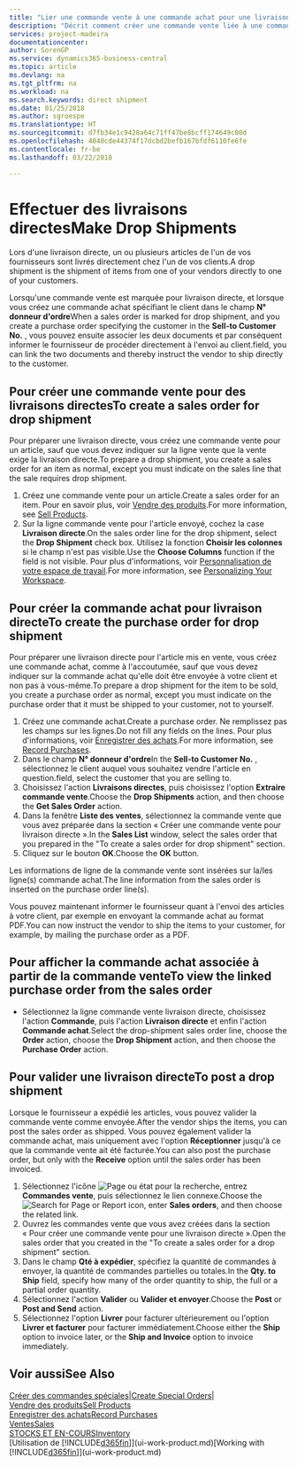 ```yaml
---
title: "Lier une commande vente à une commande achat pour une livraison directe | Microsoft Docs"
description: "Décrit comment créer une commande vente liée à une commande achat pour permettre la livraison directe du fournisseur au client."
services: project-madeira
documentationcenter: 
author: SorenGP
ms.service: dynamics365-business-central
ms.topic: article
ms.devlang: na
ms.tgt_pltfrm: na
ms.workload: na
ms.search.keywords: direct shipment
ms.date: 01/25/2018
ms.author: sgroespe
ms.translationtype: HT
ms.sourcegitcommit: d7fb34e1c9428a64c71ff47be8bcff174649c00d
ms.openlocfilehash: 4840cde44374f17dcbd2befb167bfdf6110fe6fe
ms.contentlocale: fr-be
ms.lasthandoff: 03/22/2018

---
```

# <a name="make-drop-shipments"></a><span data-ttu-id="3a6e6-103">Effectuer des livraisons directes</span><span class="sxs-lookup"><span data-stu-id="3a6e6-103">Make Drop Shipments</span></span>
<span data-ttu-id="3a6e6-104">Lors d'une livraison directe, un ou plusieurs articles de l'un de vos fournisseurs sont livrés directement chez l'un de vos clients.</span><span class="sxs-lookup"><span data-stu-id="3a6e6-104">A drop shipment is the shipment of items from one of your vendors directly to one of your customers.</span></span>

<span data-ttu-id="3a6e6-105">Lorsqu'une commande vente est marquée pour livraison directe, et lorsque vous créez une commande achat spécifiant le client dans le champ **N° donneur d'ordre**</span><span class="sxs-lookup"><span data-stu-id="3a6e6-105">When a sales order is marked for drop shipment, and you create a purchase order specifying the customer in the **Sell-to Customer No.**</span></span> <span data-ttu-id="3a6e6-106">, vous pouvez ensuite associer les deux documents et par conséquent informer le fournisseur de procéder directement à l'envoi au client.</span><span class="sxs-lookup"><span data-stu-id="3a6e6-106">field, you can link the two documents and thereby instruct the vendor to ship directly to the customer.</span></span>

## <a name="to-create-a-sales-order-for-drop-shipment"></a><span data-ttu-id="3a6e6-107">Pour créer une commande vente pour des livraisons directes</span><span class="sxs-lookup"><span data-stu-id="3a6e6-107">To create a sales order for drop shipment</span></span>
<span data-ttu-id="3a6e6-108">Pour préparer une livraison directe, vous créez une commande vente pour un article, sauf que vous devez indiquer sur la ligne vente que la vente exige la livraison directe.</span><span class="sxs-lookup"><span data-stu-id="3a6e6-108">To prepare a drop shipment, you create a sales order for an item as normal, except you must indicate on the sales line that the sale requires drop shipment.</span></span>

1. <span data-ttu-id="3a6e6-109">Créez une commande vente pour un article.</span><span class="sxs-lookup"><span data-stu-id="3a6e6-109">Create a sales order for an item.</span></span> <span data-ttu-id="3a6e6-110">Pour en savoir plus, voir [Vendre des produits](sales-how-sell-products.md).</span><span class="sxs-lookup"><span data-stu-id="3a6e6-110">For more information, see [Sell Products](sales-how-sell-products.md).</span></span>
2. <span data-ttu-id="3a6e6-111">Sur la ligne commande vente pour l'article envoyé, cochez la case **Livraison directe**.</span><span class="sxs-lookup"><span data-stu-id="3a6e6-111">On the sales order line for the drop shipment, select the **Drop Shipment** check box.</span></span> <span data-ttu-id="3a6e6-112">Utilisez la fonction **Choisir les colonnes** si le champ n'est pas visible.</span><span class="sxs-lookup"><span data-stu-id="3a6e6-112">Use the **Choose Columns** function if the field is not visible.</span></span> <span data-ttu-id="3a6e6-113">Pour plus d'informations, voir [Personnalisation de votre espace de travail](ui-personalization-user.md).</span><span class="sxs-lookup"><span data-stu-id="3a6e6-113">For more information, see [Personalizing Your Workspace](ui-personalization-user.md).</span></span>

## <a name="to-create-the-purchase-order-for-drop-shipment"></a><span data-ttu-id="3a6e6-114">Pour créer la commande achat pour livraison directe</span><span class="sxs-lookup"><span data-stu-id="3a6e6-114">To create the purchase order for drop shipment</span></span>
<span data-ttu-id="3a6e6-115">Pour préparer une livraison directe pour l'article mis en vente, vous créez une commande achat, comme à l'accoutumée, sauf que vous devez indiquer sur la commande achat qu'elle doit être envoyée à votre client et non pas à vous-même.</span><span class="sxs-lookup"><span data-stu-id="3a6e6-115">To prepare a drop shipment for the item to be sold, you create a purchase order as normal, except you must indicate on the purchase order that it must be shipped to your customer, not to yourself.</span></span>

1. <span data-ttu-id="3a6e6-116">Créez une commande achat.</span><span class="sxs-lookup"><span data-stu-id="3a6e6-116">Create a purchase order.</span></span> <span data-ttu-id="3a6e6-117">Ne remplissez pas les champs sur les lignes.</span><span class="sxs-lookup"><span data-stu-id="3a6e6-117">Do not fill any fields on the lines.</span></span> <span data-ttu-id="3a6e6-118">Pour plus d'informations, voir [Enregistrer des achats](purchasing-how-record-purchases.md).</span><span class="sxs-lookup"><span data-stu-id="3a6e6-118">For more information, see [Record Purchases](purchasing-how-record-purchases.md).</span></span>
2. <span data-ttu-id="3a6e6-119">Dans le champ **N° donneur d'ordre**</span><span class="sxs-lookup"><span data-stu-id="3a6e6-119">In the **Sell-to Customer No.**</span></span> <span data-ttu-id="3a6e6-120">, sélectionnez le client auquel vous souhaitez vendre l'article en question.</span><span class="sxs-lookup"><span data-stu-id="3a6e6-120">field, select the customer that you are selling to.</span></span>
3. <span data-ttu-id="3a6e6-121">Choisissez l'action **Livraisons directes**, puis choisissez l'option **Extraire commande vente**.</span><span class="sxs-lookup"><span data-stu-id="3a6e6-121">Choose the **Drop Shipments** action, and then choose the **Get Sales Order** action.</span></span>
4. <span data-ttu-id="3a6e6-122">Dans la fenêtre **Liste des ventes**, sélectionnez la commande vente que vous avez préparée dans la section « Créer une commande vente pour livraison directe ».</span><span class="sxs-lookup"><span data-stu-id="3a6e6-122">In the **Sales List** window, select the sales order that you prepared in the "To create a sales order for drop shipment" section.</span></span>
5. <span data-ttu-id="3a6e6-123">Cliquez sur le bouton **OK**.</span><span class="sxs-lookup"><span data-stu-id="3a6e6-123">Choose the **OK** button.</span></span>

<span data-ttu-id="3a6e6-124">Les informations de ligne de la commande vente sont insérées sur la/les ligne(s) commande achat.</span><span class="sxs-lookup"><span data-stu-id="3a6e6-124">The line information from the sales order is inserted on the purchase order line(s).</span></span>

<span data-ttu-id="3a6e6-125">Vous pouvez maintenant informer le fournisseur quant à l'envoi des articles à votre client, par exemple en envoyant la commande achat au format PDF.</span><span class="sxs-lookup"><span data-stu-id="3a6e6-125">You can now instruct the vendor to ship the items to your customer, for example, by mailing the purchase order as a PDF.</span></span>     

## <a name="to-view-the-linked-purchase-order-from-the-sales-order"></a><span data-ttu-id="3a6e6-126">Pour afficher la commande achat associée à partir de la commande vente</span><span class="sxs-lookup"><span data-stu-id="3a6e6-126">To view the linked purchase order from the sales order</span></span>
* <span data-ttu-id="3a6e6-127">Sélectionnez la ligne commande vente livraison directe, choisissez l'action **Commande**, puis l'action **Livraison directe** et enfin l'action **Commande achat**.</span><span class="sxs-lookup"><span data-stu-id="3a6e6-127">Select the drop-shipment sales order line, choose the **Order** action, choose the **Drop Shipment** action, and then choose the **Purchase Order** action.</span></span>

## <a name="to-post-a-drop-shipment"></a><span data-ttu-id="3a6e6-128">Pour valider une livraison directe</span><span class="sxs-lookup"><span data-stu-id="3a6e6-128">To post a drop shipment</span></span>
<span data-ttu-id="3a6e6-129">Lorsque le fournisseur a expédié les articles, vous pouvez valider la commande vente comme envoyée.</span><span class="sxs-lookup"><span data-stu-id="3a6e6-129">After the vendor ships the items, you can post the sales order as shipped.</span></span> <span data-ttu-id="3a6e6-130">Vous pouvez également valider la commande achat, mais uniquement avec l'option **Réceptionner** jusqu'à ce que la commande vente ait été facturée.</span><span class="sxs-lookup"><span data-stu-id="3a6e6-130">You can also post the purchase order, but only with the **Receive** option until the sales order has been invoiced.</span></span>

1. <span data-ttu-id="3a6e6-131">Sélectionnez l'icône ![Page ou état pour la recherche](media/ui-search/search_small.png "Page ou état pour la recherche"), entrez **Commandes vente**, puis sélectionnez le lien connexe.</span><span class="sxs-lookup"><span data-stu-id="3a6e6-131">Choose the ![Search for Page or Report](media/ui-search/search_small.png "Search for Page or Report icon") icon, enter **Sales orders**, and then choose the related link.</span></span>
2. <span data-ttu-id="3a6e6-132">Ouvrez les commandes vente que vous avez créées dans la section « Pour créer une commande vente pour une livraison directe ».</span><span class="sxs-lookup"><span data-stu-id="3a6e6-132">Open the sales order that you created in the "To create a sales order for a drop shipment" section.</span></span>
3. <span data-ttu-id="3a6e6-133">Dans le champ **Qté à expédier**, spécifiez la quantité de commandes à envoyer, la quantité de commandes partielles ou totales.</span><span class="sxs-lookup"><span data-stu-id="3a6e6-133">In the **Qty. to Ship** field, specify how many of the order quantity to ship, the full or a partial order quantity.</span></span>
4. <span data-ttu-id="3a6e6-134">Sélectionnez l'action **Valider** ou **Valider et envoyer**.</span><span class="sxs-lookup"><span data-stu-id="3a6e6-134">Choose the **Post** or **Post and Send** action.</span></span>
5. <span data-ttu-id="3a6e6-135">Sélectionnez l'option **Livrer** pour facturer ultérieurement ou l'option **Livrer et facturer** pour facturer immédiatement.</span><span class="sxs-lookup"><span data-stu-id="3a6e6-135">Choose either the **Ship** option to invoice later, or the **Ship and Invoice** option to invoice immediately.</span></span>

## <a name="see-also"></a><span data-ttu-id="3a6e6-136">Voir aussi</span><span class="sxs-lookup"><span data-stu-id="3a6e6-136">See Also</span></span>
<span data-ttu-id="3a6e6-137">[Créer des commandes spéciales](sales-how-to-create-special-orders.md)|</span><span class="sxs-lookup"><span data-stu-id="3a6e6-137">[Create Special Orders](sales-how-to-create-special-orders.md)|</span></span>  
[<span data-ttu-id="3a6e6-138">Vendre des produits</span><span class="sxs-lookup"><span data-stu-id="3a6e6-138">Sell Products</span></span>](sales-how-sell-products.md)  
[<span data-ttu-id="3a6e6-139">Enregistrer des achats</span><span class="sxs-lookup"><span data-stu-id="3a6e6-139">Record Purchases</span></span>](purchasing-how-record-purchases.md)  
[<span data-ttu-id="3a6e6-140">Ventes</span><span class="sxs-lookup"><span data-stu-id="3a6e6-140">Sales</span></span>](sales-manage-sales.md)  
[<span data-ttu-id="3a6e6-141">STOCKS ET EN-COURS</span><span class="sxs-lookup"><span data-stu-id="3a6e6-141">Inventory</span></span>](inventory-manage-inventory.md)  
<span data-ttu-id="3a6e6-142">[Utilisation de [!INCLUDE[d365fin](includes/d365fin_md.md)]](ui-work-product.md)</span><span class="sxs-lookup"><span data-stu-id="3a6e6-142">[Working with [!INCLUDE[d365fin](includes/d365fin_md.md)]](ui-work-product.md)</span></span>

